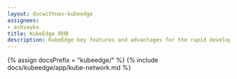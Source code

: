 ```yaml
---
layout: docwithnav-kubeedge
assignees:
- ashvayka
title: KubeEdge 网络
description: KubeEdge key features and advantages for the rapid development of IoT projects and applications.
---
```


{% assign docsPrefix = "kubeedge/" %}
{% include docs/kubeedge/app/kube-network.md %}

